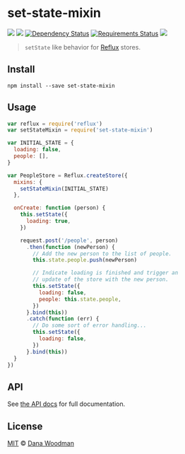 # set-state-mixin 

![](https://img.shields.io/travis/danawoodman/set-state-mixin.svg)
![](https://img.shields.io/npm/v/set-state-mixin.svg)
[![Dependency Status](https://www.versioneye.com/user/projects/55de3dca2383e900170000b6/badge.svg?style=flat)](https://www.versioneye.com/user/projects/55de3dca2383e900170000b6)
[![Requirements Status](https://requires.io/github/danawoodman/set-state-mixin/requirements.svg?branch=master)](https://requires.io/github/danawoodman/set-state-mixin/requirements/?branch=master)<F37>
![](https://img.shields.io/npm/dm/set-state-mixin.svg)

> `setState` like behavior for [Reflux][reflux] stores.


## Install

```
npm install --save set-state-mixin
```


## Usage

```js
var reflux = require('reflux')
var setStateMixin = require('set-state-mixin')

var INITIAL_STATE = {
  loading: false,
  people: [],
}

var PeopleStore = Reflux.createStore({
  mixins: {
    setStateMixin(INITIAL_STATE)
  },

  onCreate: function (person) {
    this.setState({
      loading: true,
    })

    request.post('/people', person)
      .then(function (newPerson) {
        // Add the new person to the list of people.
        this.state.people.push(newPerson)

        // Indicate loading is finished and trigger an
        // update of the store with the new person.
        this.setState({
          loading: false,
          people: this.state.people,
        })
      }.bind(this))
      .catch(function (err) {
        // Do some sort of error handling...
        this.setState({
          loading: false,
        })
      }.bind(this))
  }
})
```


## API

See [the API docs](api.md) for full documentation.


## License

[MIT](license) &copy; [Dana Woodman][dana]


[reflux]: https://github.com/reflux/refluxjs
[dana]: http://danawoodman.com

